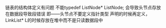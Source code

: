 链表的结构体定义有问题
不能typedef ListNode* ListNode;
会导致头节点存放在数据段导致段错误
    即——头节点不要定义指针类型
        声明的时候再定义，LinkList* L的时候存放在堆中而不是只读数据段中



